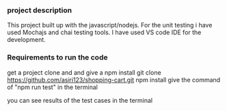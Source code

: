 
### project description

This project built up with the javascript/nodejs.
For the unit testing i have used Mochajs and chai testing tools.
I have used VS code IDE for the development.


### Requirements to run the code

get a project clone and and give a npm install
    git clone https://github.com/asiri123/shopping-cart.git
    npm install
give the command of  "npm run test" in the terminal

you can see results of the test cases in the terminal



